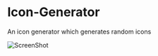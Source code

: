 # Icon-Generator
An icon generator which generates random icons

![ScreenShot](http://i.imgur.com/IvtNSCs.png)
